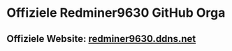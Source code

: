 # Offiziele Redminer9630 GitHub Orga

## Offiziele Website: [redminer9630.ddns.net](https://redminer9630.ddns.net)
